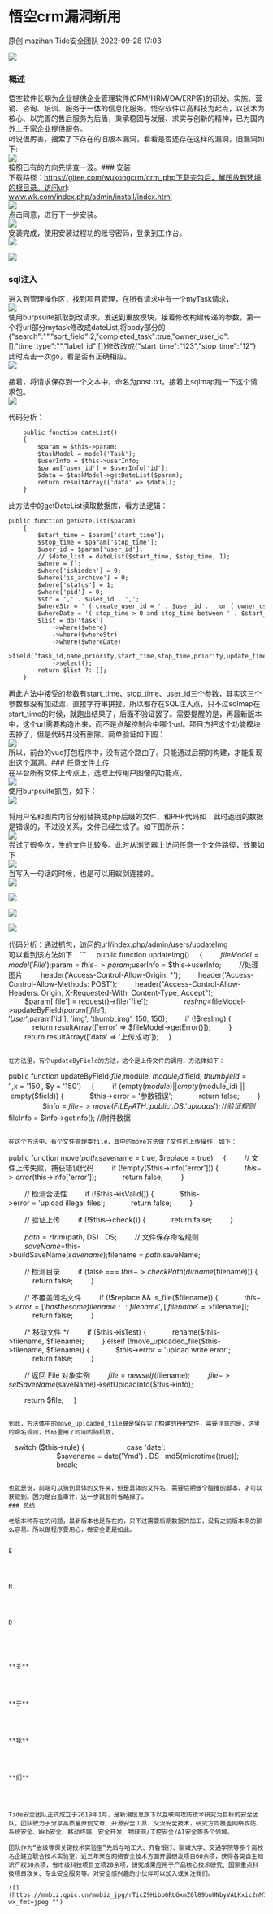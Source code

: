#  悟空crm漏洞新用   
原创 mazihan  Tide安全团队   2022-09-28 17:03  
  
![](https://mmbiz.qpic.cn/mmbiz_png/rTicZ9Hibb6RXu3bXekvbOVFvAicpfFJwIOcQOuakZ6jTmyNoeraLFgI4cibKrDRiaPAljUry4dy4e2zK8lUMyKfkGg/640?wx_fmt=png "")  
  
  
  
### 概述  
  
悟空软件长期为企业提供企业管理软件(CRM/HRM/OA/ERP等)的研发、实施、营销、咨询、培训、服务于一体的信息化服务。悟空软件以高科技为起点，以技术为核心、以完善的售后服务为后盾，秉承稳固与发展、求实与创新的精神，已为国内外上千家企业提供服务。  
听说很厉害，搜索了下存在的旧版本漏洞，看看是否还存在这样的漏洞，旧漏洞如下:  
![](https://mmbiz.qpic.cn/mmbiz_png/rTicZ9Hibb6RXcx3WXlo2Giboic5icpQVOMYU0ayYSUDJgzdM8fGicibAxJOEYVITqwtFdAaeTMKjHBdfFLjrm5UQoruQ/640?wx_fmt=png "")  
按照已有的方向先排查一波。### 安装  
下载路径：https://gitee.com/wukongcrm/crm_php下载完包后，解压放到环境的根目录。访问url:  
www.wk.com/index.php/admin/install/index.html  
![](https://mmbiz.qpic.cn/mmbiz_png/rTicZ9Hibb6RXcx3WXlo2Giboic5icpQVOMYUs3l2MTGjQ8wVLbem6wArq2cUpyIkXJDlA0b68dp3K6X3duFT9Ka5UQ/640?wx_fmt=png "")  
点击同意，进行下一步安装。  
![](https://mmbiz.qpic.cn/mmbiz_png/rTicZ9Hibb6RXcx3WXlo2Giboic5icpQVOMYUcmKEGM7TibIJY9pw26bibiaAyUicT6KGSMl4D3xM7G5S1WhcZlKk8R4RvQ/640?wx_fmt=png "")  
安装完成，使用安装过程功的账号密码，登录到工作台。  
![](https://mmbiz.qpic.cn/mmbiz_png/rTicZ9Hibb6RXcx3WXlo2Giboic5icpQVOMYUeRQrkRw6jxNggakk5EsS2JvHYZVwRto0RqlBFCUngnlfVSLVwFhib6g/640?wx_fmt=png "")  
  
  
![](https://mmbiz.qpic.cn/mmbiz_png/rTicZ9Hibb6RXcx3WXlo2Giboic5icpQVOMYUJtqkBsibibFT3RQ0tWM4Dc8VPIFcoZw7dtR6PzDc8MGj3ApEicJYh43tw/640?wx_fmt=png "")  
### sql注入  
进入到管理操作区，找到项目管理，在所有请求中有一个myTask请求，  
![](https://mmbiz.qpic.cn/mmbiz_png/rTicZ9Hibb6RXcx3WXlo2Giboic5icpQVOMYUc8U60Of2ultaDw4ck1hbMXrTjkia3JFuicqok1KRKz8aoQSy8F6CgewA/640?wx_fmt=png "")  
使用burpsuite抓取到改请求，发送到重放模块，接着修改构建传递的参数，第一个将url部分mytask修改成dateList,将body部分的{"search":"","sort_field":2,"completed_task":true,"owner_user_id":[],"time_type":"","label_id":[]}修改改成{"start_time":"123","stop_time":"12"}
此时点击一次go，看是否有正确相应。  
![](https://mmbiz.qpic.cn/mmbiz_png/rTicZ9Hibb6RXcx3WXlo2Giboic5icpQVOMYUhSgatmNFohQp3mM0guD8BqxGiaW5VpdkibMc25Z2Xt7mVMktxd9HG2lg/640?wx_fmt=png "")  
  
接着，将请求保存到一个文本中，命名为post.txt。接着上sqlmap跑一下这个请求包。  
![](https://mmbiz.qpic.cn/mmbiz_png/rTicZ9Hibb6RXcx3WXlo2Giboic5icpQVOMYUd7BfreKzGnq2ibkt9EcVW34dic0DiaIuXNVfMV93K3RsABzkZUWWbNyIg/640?wx_fmt=png "")  
  
代码分析：  
```
    public function dateList()
    {
        $param = $this->param;
        $taskModel = model('Task');
        $userInfo = $this->userInfo;
        $param['user_id'] = $userInfo['id'];
        $data = $taskModel->getDateList($param);
        return resultArray(['data' => $data]);
    }
```  
  
此方法中的getDateList读取数据库，看方法逻辑：  
```
public function getDateList($param)
    {
        $start_time = $param['start_time'];
        $stop_time = $param['stop_time'];
        $user_id = $param['user_id'];
        // $date_list = dateList($start_time, $stop_time, 1);
        $where = [];
        $where['ishidden'] = 0;
        $where['is_archive'] = 0;
        $where['status'] = 1;
        $where['pid'] = 0;
        $str = ',' . $user_id . ',';
        $whereStr = ' ( create_user_id = ' . $user_id . ' or ( owner_user_id like "%' . $str . '%") or ( main_user_id = ' . $user_id . ' ) )';
        $whereDate = '( stop_time > 0 and stop_time between ' . $start_time . ' and ' . $stop_time . ' ) or ( update_time between ' . $start_time . ' and ' . $stop_time . ' )';
        $list = db('task')
            ->where($where)
            ->where($whereStr)
            ->where($whereDate)
            ->field('task_id,name,priority,start_time,stop_time,priority,update_time')
            ->select();
        return $list ?: [];
    }
```  
再此方法中接受的参数有start_time、stop_time、user_id三个参数，其实这三个参数都没有加过滤，直接字符串拼接。所以都存在SQL注入点，只不过sqlmap在start_time的时候，就跑出结果了，后面不验证罢了。需要提醒的是，再最新版本中，这个url需要构造出来，而不是点解控制台中哪个url。项目方把这个功能模块去掉了，但是代码并没有删除。简单验证如下图：  
![](https://mmbiz.qpic.cn/mmbiz_png/rTicZ9Hibb6RXcx3WXlo2Giboic5icpQVOMYUW19Hic9WnoB4njZayRsZGURtappsAO51iccczZQ0h9FQeIvc2YAkJMOw/640?wx_fmt=png "")  
所以，前台的vue打包程序中，没有这个路由了。只能通过后期的构建，才能复现出这个漏洞。### 任意文件上传  
在平台所有文件上传点上，选取上传用户图像的功能点。  
![](https://mmbiz.qpic.cn/mmbiz_png/rTicZ9Hibb6RXcx3WXlo2Giboic5icpQVOMYUYs4AQO8alpicumGpy3PxAictibBBsB4u2RbMfFDKVllibRM5h5bk2ayfoA/640?wx_fmt=png "")  
使用burpsuite抓包，如下：  
![](https://mmbiz.qpic.cn/mmbiz_png/rTicZ9Hibb6RXcx3WXlo2Giboic5icpQVOMYUVP5VyVYyk000TYRrx1RCWplEiaZYyXnBZFBmEjF5nib95FNuhTS2CHeA/640?wx_fmt=png "")  
  
将用户名和图片内容分别替换成php后缀的文件，和PHP代码如：此时返回的数据是错误的，不过没关系，文件已经生成了。如下图所示：  
![](https://mmbiz.qpic.cn/mmbiz_png/rTicZ9Hibb6RXcx3WXlo2Giboic5icpQVOMYUdSbYDca0tev2DIvzIH1LHOwuJ6f2LHvvwujXYZ3rJXoFNZYZywrCPg/640?wx_fmt=png "")  
尝试了很多次，生的文件比较多。此时从浏览器上访问任意一个文件路径，效果如下：  
![](https://mmbiz.qpic.cn/mmbiz_png/rTicZ9Hibb6RXcx3WXlo2Giboic5icpQVOMYU60JLovLxiczF5VDlBMIficiaJPxsJNT5Vvt4XvP497s9EXQqx2ZUnwjfA/640?wx_fmt=png "")  
当写入一句话的时候，也是可以用蚁剑连接的。  
![](https://mmbiz.qpic.cn/mmbiz_png/rTicZ9Hibb6RXcx3WXlo2Giboic5icpQVOMYUEKDQOUyfNJlzUl0kcDj8yQz1hticak4y2ia2fxYBhCFriaNpjEvWhoCaA/640?wx_fmt=png "")  
  
  
![](https://mmbiz.qpic.cn/mmbiz_png/rTicZ9Hibb6RXcx3WXlo2Giboic5icpQVOMYUN51ocRgEeucKe3L1NFoAxYJuxtf3iaicgXTWvo6aUProccQ2kAjicviaPQ/640?wx_fmt=png "")  
  
  
![](https://mmbiz.qpic.cn/mmbiz_png/rTicZ9Hibb6RXcx3WXlo2Giboic5icpQVOMYUib4ax32J7svEZX76korLIosaDUBryfus89AZvsK7lLPDRUibsePcpdSQ/640?wx_fmt=png "")  
  
  
![](https://mmbiz.qpic.cn/mmbiz_png/rTicZ9Hibb6RXcx3WXlo2Giboic5icpQVOMYUoYtbY6R9MLzDfLt4mrGIFaPmUIssguZGJBIAXezgW0XT4JyfAyVoyg/640?wx_fmt=png "")  
  
代码分析：通过抓包，访问的url/index.php/admin/users/updateImg  
可以看到该方法如下：```
    public function updateImg()
    {
        $fileModel = model('File');
        $param = $this->param;
        $userInfo = $this->userInfo;
        //处理图片
        header('Access-Control-Allow-Origin: *');
        header('Access-Control-Allow-Methods: POST');
        header("Access-Control-Allow-Headers: Origin, X-Requested-With, Content-Type, Accept");
        $param['file'] = request()->file('file');
        
        $resImg = $fileModel->updateByField($param['file'], 'User', $param['id'], 'img', 'thumb_img', 150, 150);
        if (!$resImg) {
            return resultArray(['error' => $fileModel->getError()]);
        }
        return resultArray(['data' => '上传成功']);
    }
```  
  
在方法里，有个updateByField的方法，这个是上传文件的调用，方法体如下：  
```
public function updateByField($file, $module, $module_id, $field, $thumb_field = '', $x = '150', $y = '150')
    {
        if (empty($module) || empty($module_id) || empty($field)) {
            $this->error = '参数错误';
            return false;
        }
        
        $info = $file->move(FILE_PATH . 'public' . DS . 'uploads'); //验证规则
        $fileInfo = $info->getInfo(); //附件数据
```  
  
在这个方法中，有个文件管理类file，其中的move方法做了文件的上传操作，如下：  
```
public function move($path, $savename = true, $replace = true)
    {
        // 文件上传失败，捕获错误代码
        if (!empty($this->info['error'])) {
            $this->error($this->info['error']);
            return false;
        }

        // 检测合法性
        if (!$this->isValid()) {
            $this->error = 'upload illegal files';
            return false;
        }

        // 验证上传
        if (!$this->check()) {
            return false;
        }

        $path = rtrim($path, DS) . DS;
        // 文件保存命名规则
        $saveName = $this->buildSaveName($savename);
        $filename = $path . $saveName;

        // 检测目录
        if (false === $this->checkPath(dirname($filename))) {
            return false;
        }

        // 不覆盖同名文件
        if (!$replace && is_file($filename)) {
            $this->error = ['has the same filename: {:filename}', ['filename' => $filename]];
            return false;
        }

        /* 移动文件 */
        if ($this->isTest) {
            rename($this->filename, $filename);
        } elseif (!move_uploaded_file($this->filename, $filename)) {
            $this->error = 'upload write error';
            return false;
        }

        // 返回 File 对象实例
        $file = new self($filename);
        $file->setSaveName($saveName)->setUploadInfo($this->info);

        return $file;
    }
```  
  
到此，方法体中的move_uploaded_file算是保存完了构建的PHP文件，需要注意的是，这里的命名规则，代码里用了时间的随机数，  
```
   switch ($this->rule) {
                    case 'date':
                        $savename = date('Ymd') . DS . md5(microtime(true));
                        break;
```  
  
也就是说，前端可以猜到具体的文件夹，但是具体的文件名，需要后期做个碰撞的脚本，才可以获取到。因为是白盒审计，这一步就暂时省略掉了。  
### 总结  
  
老版本种存在的问题，最新版本也是存在的，只不过需要后期数据的加工，没有之前版本来的那么容易。所以做程序要用心，做安全更是如此。  
  
  
E  
  
  
  
  
N  
  
  
  
  
D  
  
  
  
  
  
**关**  
  
  
  
  
**于**  
  
  
  
  
**我**  
  
  
  
  
**们**  
  
  
  
  
Tide安全团队正式成立于2019年1月，是新潮信息旗下以互联网攻防技术研究为目标的安全团队，团队致力于分享高质量原创文章、开源安全工具、交流安全技术，研究方向覆盖网络攻防、系统安全、Web安全、移动终端、安全开发、物联网/工控安全/AI安全等多个领域。  
  
团队作为“省级等保关键技术实验室”先后与哈工大、齐鲁银行、聊城大学、交通学院等多个高校名企建立联合技术实验室，近三年来在网络安全技术方面开展研发项目60余项，获得各类自主知识产权30余项，省市级科技项目立项20余项，研究成果应用于产品核心技术研究、国家重点科技项目攻关、专业安全服务等。对安全感兴趣的小伙伴可以加入或关注我们。  
  
![](https://mmbiz.qpic.cn/mmbiz_jpg/rTicZ9Hibb6RUGxmZ0l89buUNbyVALKxic2nM7hnDCkAKIrjKhdcDfVkGq3PxNzgs7m55BBMwmicc0AvFpYcrd6J6Q/640?wx_fmt=jpeg "")  
